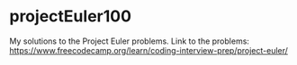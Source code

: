 # projectEuler100
My solutions to the Project Euler problems. Link to the problems: https://www.freecodecamp.org/learn/coding-interview-prep/project-euler/
